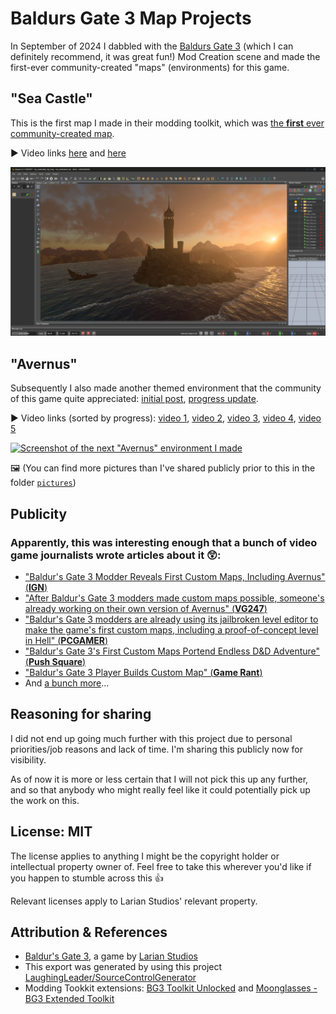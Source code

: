 Baldurs Gate 3 Map Projects
=======

In September of 2024 I dabbled with the [Baldurs Gate 3](https://baldursgate3.game/) (which I can definitely recommend, it was great fun!) Mod Creation scene and made the first-ever community-created "maps" (environments) for this game.


## "Sea Castle"
This is the first map I made in their modding toolkit, which was [the **first** ever community-created map](https://www.reddit.com/r/BaldursGate3/comments/1ffuhay/custom_map_created_using_unlocked_toolkit/).

▶️ Video links [here](https://youtu.be/_LOF3d7aLZ0?si=4RnMbY207fOfH1kM) and [here](https://youtu.be/O9uEtt3Ej8M?si=nYYsvqLBhGDUX4O1)

[![Screenshot of the first little castle near the water that I made](./pictures/Screenshot_2024-09-13_140306.png)](https://www.youtube.com/watch?v=_LOF3d7aLZ0)

## "Avernus"

Subsequently I also made another themed environment that the community of this game quite appreciated: [initial post](https://www.reddit.com/r/BaldursGate3/comments/1fi2l08/avernus_caelidinspired_map_using_the_unlocked/), [progress update](https://www.reddit.com/r/BaldursGate3/comments/1fnn5s8/avernus_caelid_custom_map_mod_progress/).

▶️ Video links (sorted by progress): [video 1](https://www.youtube.com/watch?v=5UoBYo4iJv4), [video 2](https://www.youtube.com/watch?v=X1KwYIs0FbM&), [video 3](https://www.youtube.com/watch?v=Kw-x5eWnPSc), [video 4](https://www.youtube.com/watch?v=wKBkko6KJhA), [video 5](https://www.youtube.com/watch?v=W0hGxIy2xsc)

[![Screenshot of the next "Avernus" environment I made](./pictures/Screenshot_2024-09-23_170312.png)](https://www.youtube.com/watch?v=W0hGxIy2xsc)

🖼️ (You can find more pictures than I've shared publicly prior to this in the folder [`pictures`](./pictures/))

## Publicity
### Apparently, this was interesting enough that a bunch of video game journalists wrote articles about it 😲:

- ["Baldur's Gate 3 Modder Reveals First Custom Maps, Including Avernus" (**IGN**)](https://www.ign.com/articles/baldurs-gate-3-modder-reveals-first-custom-maps-including-avernus)
- ["After Baldur's Gate 3 modders made custom maps possible, someone's already working on their own version of Avernus" (**VG247**)](https://www.vg247.com/baldurs-gate-3-modders-made-custom-maps-possible-someone-working-on-avernus)
- ["Baldur's Gate 3 modders are already using its jailbroken level editor to make the game's first custom maps, including a proof-of-concept level in Hell" (**PCGAMER**)](https://www.pcgamer.com/games/baldurs-gate/baldur-s-gate-3-modders-are-already-using-its-jailbroken-level-editor-to-make-the-game-s-first-custom-maps-including-a-proof-of-concept-level-in-hell/)
- ["Baldur's Gate 3's First Custom Maps Portend Endless D&D Adventure" (**Push Square**)](https://www.pushsquare.com/news/2024/09/baldurs-gate-3s-first-custom-maps-portend-endless-dandd-adventure)
- ["Baldur's Gate 3 Player Builds Custom Map" (**Game Rant**)](https://gamerant.com/baldurs-gate-3-player-custom-map/)
- And [a bunch more](https://www.google.com/search?q=baldurs+gate+3+custom+maps&sca_esv=60f97cbc684a995f&biw=2047&bih=990&sxsrf=AHTn8zo4V1JYPexw_mX6zbFT606msKi9Tg%3A1743677577671&source=lnt&tbs=cdr%3A1%2Ccd_min%3A9%2F1%2F2024%2Ccd_max%3A9%2F30%2F2024&tbm=nws)...

## Reasoning for sharing

I did not end up going much further with this project due to personal priorities/job reasons and lack of time.
I'm sharing this publicly now for visibility.

As of now it is more or less certain that I will not pick this up any further, and so that anybody who might really feel like it could potentially pick up the work on this.

## License: MIT

The license applies to anything I might be the copyright holder or intellectual property owner of.
Feel free to take this wherever you'd like if you happen to stumble across this 👍

Relevant licenses apply to Larian Studios' relevant property.

## Attribution & References
- [Baldur's Gate 3](https://store.steampowered.com/app/1086940/Baldurs_Gate_3/), a game by [Larian Studios](http://larian.com/)
- This export was generated by using this project [LaughingLeader/SourceControlGenerator](https://github.com/LaughingLeader/SourceControlGenerator)
- Modding Tookkit extensions: [BG3 Toolkit Unlocked](https://www.nexusmods.com/baldursgate3/mods/12021) and [Moonglasses - BG3 Extended Toolkit](https://www.nexusmods.com/baldursgate3/mods/12308?tab=posts)